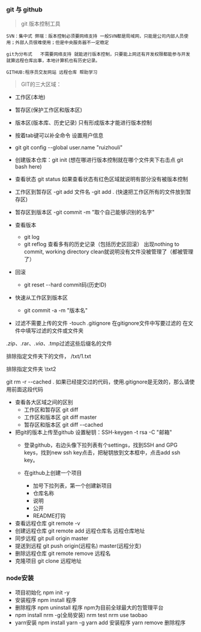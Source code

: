 ### git 与 github

> git 版本控制工具

    SVN：集中式 弊端：版本控制必须要网络支持 一般SVN都是局域网，只能是公司内部人员使用；外部人员很难使用；但是中央服务器不一定稳定

    git为分布式   不需要网络支持 就能进行版本控制，只要能上网还有开发权限都能参与开发 就算远程仓库出事，本地计算机也有历史记录。

    GITHUB:程序员交友网站 远程仓库 帮助学习

>GIT的三大区域：
-  工作区(本地)

-  暂存区(保护工作区和版本区)

-  版本区(版本库、历史记录)  只有形成版本才能进行版本控制

- 按着tab键可以补全命令
设置用户信息
- git  git config --global  user.name "ruizhouli" 

- 创建版本仓库：git init (想在哪进行版本控制就在哪个文件夹下右击点 git bash here)

- 查看状态 git status 
   如果查看状态有红色区域就说明有部分没有被版本控制

- 工作区到暂存区
   -git add 文件名
   -git add . (快速把工作区所有的文件放到暂存区)

- 暂存区到版本区
    -git commit -m "取个自己能够识别的名字"

- 查看版本 
    - git log   
    - git reflog 查看多有的历史记录（包括历史区回滚）
    出现nothing to commit, working directory clean就说明没有文件没被管理了（都被管理了）

- 回滚
     - git reset --hard commit码(历史ID)

- 快速从工作区到版本区
    - git commit -a -m "版本名"

- 过滤不需要上传的文件
  -touch .gitignore  在gitignore文件中写要过滤的
  在文件中填写过滤的文件或文件夹

*.zip、*.rar、*.via、*.tmp过滤这些后缀名的文件

排除指定文件夹下的文件， /txt/1.txt

排除指定文件夹  \txt2

git rm -r --cached .  如果已经提交过的代码，使用.gitignore是无效的，那么请使用前面这段代码

- 查看各大区域之间的区别
   - 工作区和暂存区 git diff
   - 工作区和版本区 git diff master
   - 暂存区和版本区 git diff --cached
- 把git的版本上传至github
    设置秘钥：SSH-keygen -t rsa -C "邮箱" 
     - 登录github，右边头像下拉列表有个settings，找到SSH and GPG keys，找到new ssh key点击，把秘钥放到文本框中，点击add ssh key。

    - 在github上创建一个项目
        - 加号下拉列表，第一个创建新项目
        - 仓库名称
        - 说明
        - 公开
        - README打钩
- 查看远程仓库
   git remote -v 
- 创建远程仓库
   git remote add 远程仓库名 远程仓库地址
- 同步远程
   git pull origin master
- 提送到远程
   git push origin(远程名) master(远程分支)
- 删除远程仓库
 git remote remove 远程名
- 克隆项目
  git clone 远程地址
### node安装

- 项目初始化
   npm init -y
- 安装程序
   npm install 程序
- 删除程序
   npm uninstall 程序
  npm为目前全球最大的包管理平台
- npm install nrm -g(全局安装)
 nrm test 
 nrm use taobao
- yarn安装
   npm install yarn -g
   yarn add 安装程序
   yarn remove 删除程序
 
